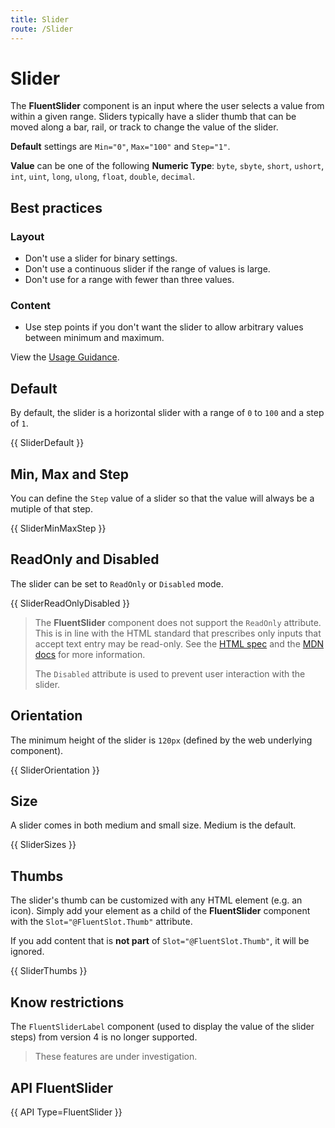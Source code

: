 ```yaml
---
title: Slider
route: /Slider
---
```


# Slider

The **FluentSlider** component is an input where the user selects a value from within a given range. Sliders typically have a slider thumb that can be moved along a bar, rail, or track to change the value of the slider.

**Default** settings are `Min="0"`, `Max="100"` and `Step="1"`.

**Value** can be one of the following **Numeric Type**:
`byte`, `sbyte`, `short`, `ushort`, `int`, `uint`, `long`, `ulong`, `float`, `double`, `decimal`.

## Best practices

### Layout

- Don't use a slider for binary settings.
- Don't use a continuous slider if the range of values is large.
- Don't use for a range with fewer than three values.

### Content

- Use step points if you don't want the slider to allow arbitrary values between minimum and maximum.

View the [Usage Guidance](https://fluent2.microsoft.design/components/web/react/slider/usage).

## Default

By default, the slider is a horizontal slider with a range of `0` to `100` and a step of `1`.

{{ SliderDefault }}

## Min, Max and Step

You can define the `Step` value of a slider so that the value will always be a mutiple of that step.

{{ SliderMinMaxStep }}

## ReadOnly and Disabled

The slider can be set to `ReadOnly` or `Disabled` mode.

{{ SliderReadOnlyDisabled }}

> The **FluentSlider** component does not support the `ReadOnly` attribute.
> This is in line with the HTML standard that prescribes only inputs that accept
> text entry may be read-only. See the [HTML spec](https://html.spec.whatwg.org/multipage/input.html#the-readonly-attribute)
> and the [MDN docs](https://developer.mozilla.org/en-US/docs/Web/HTML/Element/input/range) for more information.
>
> The `Disabled` attribute is used to prevent user interaction with the slider.

## Orientation

The minimum height of the slider is `120px` (defined by the web underlying component).

{{ SliderOrientation }}

## Size

A slider comes in both medium and small size. Medium is the default.

{{ SliderSizes }}

## Thumbs

The slider's thumb can be customized with any HTML element (e.g. an icon).
Simply add your element as a child of the **FluentSlider** component with the
`Slot="@FluentSlot.Thumb"` attribute.

If you add content that is **not part** of `Slot="@FluentSlot.Thumb"`, it will be ignored.

{{ SliderThumbs }}

## Know restrictions

The `FluentSliderLabel` component (used to display the value of the slider steps)
from version 4 is no longer supported.

> These features are under investigation.

##  API FluentSlider

{{ API Type=FluentSlider<int> }}
